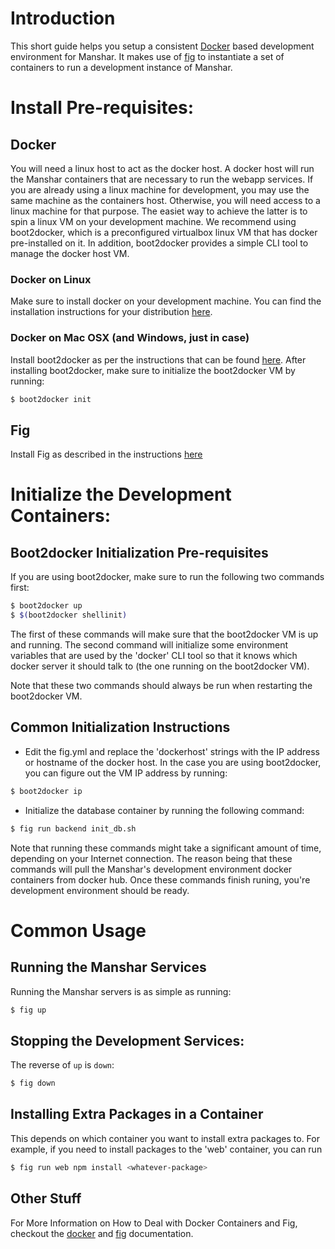 # Introduction

This short guide helps you setup a consistent [Docker](https://www.docker.com/) based development environment for Manshar. 
It makes use of [fig](http://www.fig.sh/) to instantiate a set of containers to run a development instance of Manshar.

# Install Pre-requisites:
## Docker

You will need a linux host to act as the docker host.
A docker host will run the Manshar containers that are necessary to run the webapp services.
If you are already using a linux machine for development, you may use the same machine as the containers host.
Otherwise, you will need access to a linux machine for that purpose.
The easiet way to achieve the latter is to spin a linux VM on your development machine.
We recommend using boot2docker, which is a preconfigured virtualbox linux VM that has docker pre-installed on it.
In addition, boot2docker provides a simple CLI tool to manage the docker host VM.

### Docker on Linux

Make sure to install docker on your development machine.
You can find the installation instructions for your distribution [here](https://docs.docker.com/installation/).

### Docker on Mac OSX (and Windows, just in case)

Install boot2docker as per the instructions that can be found [here](http://boot2docker.io/).
After installing boot2docker, make sure to initialize the boot2docker VM by running:

```bash
$ boot2docker init
```

## Fig

Install Fig as described in the instructions [here](http://www.fig.sh/install.html)

# Initialize the Development Containers:

## Boot2docker Initialization Pre-requisites

If you are using boot2docker, make sure to run the following two commands first:
```bash
$ boot2docker up
$ $(boot2docker shellinit)
```
The first of these commands will make sure that the boot2docker VM is up and running.
The second command will initialize some environment variables that are used by the 'docker' CLI tool so that it knows which docker server it should talk to (the one running on the boot2docker VM).

Note that these two commands should always be run when restarting the boot2docker VM.

## Common Initialization Instructions

* Edit the fig.yml and replace the 'dockerhost' strings with the IP address or hostname of the docker host. In the case you are using boot2docker, you can figure out the VM IP address by running:
```bash
$ boot2docker ip
```
* Initialize the database container by running the following command:
```bash
$ fig run backend init_db.sh
```
Note that running these commands might take a significant amount of time, depending on your Internet connection.
The reason being that these commands will pull the Manshar's development environment docker containers from docker hub.
Once these commands finish runing, you're development environment should be ready.

# Common Usage
## Running the Manshar Services

Running the Manshar servers is as simple as running:
```bash
$ fig up
```

## Stopping the Development Services:

The reverse of `up` is `down`:
```bash
$ fig down
```

## Installing Extra Packages in a Container

This depends on which container you want to install extra packages to. 
For example, if you need to install packages to the 'web' container, you can run

```bash
$ fig run web npm install <whatever-package>
```

## Other Stuff
For More Information on How to Deal with Docker Containers and Fig, checkout the [docker](https://docs.docker.com/) and [fig](http://www.fig.sh/) documentation.
